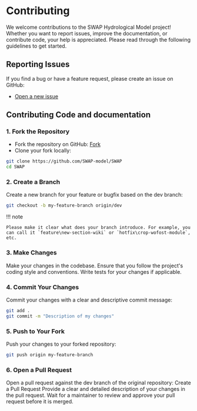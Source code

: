 # Contributing

We welcome contributions to the SWAP Hydrological Model project! Whether you want to report issues, improve the documentation, or contribute code, your help is appreciated. Please read through the following guidelines to get started.

## Reporting Issues

If you find a bug or have a feature request, please create an issue on GitHub:

- [Open a new issue](https://github.com/SWAP-model/swap/issues)

## Contributing Code and documentation

### 1. Fork the Repository

- Fork the repository on GitHub: [Fork](https://github.com/SWAP-model/SWAP/fork)
- Clone your fork locally:

```bash
git clone https://github.com/SWAP-model/SWAP
cd SWAP
```

### 2. Create a Branch

Create a new branch for your feature or bugfix based on the dev branch:

```bash
git checkout -b my-feature-branch origin/dev
```

!!! note

    Please make it clear what does your branch introduce. For example, you can call it `feature\new-section-wiki` or `hotfix\crop-wofost-module`, etc.

### 3. Make Changes

Make your changes in the codebase. Ensure that you follow the project's coding style and conventions.
Write tests for your changes if applicable.

### 4. Commit Your Changes

Commit your changes with a clear and descriptive commit message:

```bash
git add .
git commit -m "Description of my changes"
```

### 5. Push to Your Fork

Push your changes to your forked repository:

```bash
git push origin my-feature-branch
```

### 6. Open a Pull Request

Open a pull request against the dev branch of the original repository: Create a Pull Request
Provide a clear and detailed description of your changes in the pull request.
Wait for a maintainer to review and approve your pull request before it is merged.
